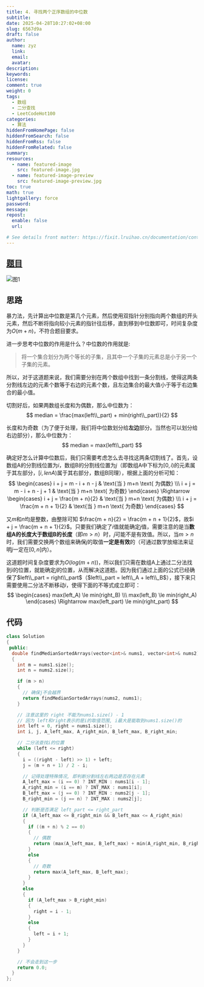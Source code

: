 ```yaml
---
title: 4. 寻找两个正序数组的中位数
subtitle:
date: 2025-04-28T10:27:02+08:00
slug: 6567d9a
draft: false
author:
  name: zyz
  link:
  email:
  avatar:
description:
keywords:
license:
comment: true
weight: 0
tags:
  - 数组
  - 二分查找
  - LeetCodeHot100
categories:
  - 算法
hiddenFromHomePage: false
hiddenFromSearch: false
hiddenFromRss: false
hiddenFromRelated: false
summary:
resources:
  - name: featured-image
    src: featured-image.jpg
  - name: featured-image-preview
    src: featured-image-preview.jpg
toc: true
math: true
lightgallery: force
password:
message:
repost:
  enable: false
  url:

# See details front matter: https://fixit.lruihao.cn/documentation/content-management/introduction/#front-matter
---
```


## [题目](https://leetcode.cn/problems/median-of-two-sorted-arrays/description/?envType=study-plan-v2&envId=top-100-liked)

![图1](/PostsImgs/LeetCode/4/question.png)

## 思路

暴力法，先计算出中位数是第几个元素，然后使用双指针分别指向两个数组的开头元素，然后不断将指向较小元素的指针往后移，直到移到中位数即可，时间复杂度为$O(m + n)$，不符合题目要求。

进一步思考中位数的作用是什么？中位数的作用就是:
> 将一个集合划分为两个等长的子集，且其中一个子集的元素总是小于另一个子集的元素。

所以，对于这道题来说，我们需要分别在两个数组中找到一条分割线，使得这两条分割线左边的元素个数等于右边的元素个数，且左边集合的最大值小于等于右边集合的最小值。

切割好后，如果两数组长度和为偶数，那么中位数为：
$$
median = \frac{max(left\\_part) + min(right\\_part)}{2}
$$

长度和为奇数（为了便于处理，我们将中位数划分给**左边**部分。当然也可以划分给右边部分），那么中位数为：
$$
median = max(left\\_part)
$$

确定好怎么计算中位数后，我们只需要考虑怎么去寻找这两条切割线了。首先，设数组A的分割线位置为$i$，数组B的分割线位置为$j$（即数组A中下标为$[0, i)$的元素属于其左部分，$[i, lenA)$属于其右部分，数组B同理），根据上面的分析可知：
$$
\begin{cases}
i + j = m - i + n - j & \text{当 } m+n \text{ 为偶数} \\\
i + j = m - i + n - j + 1 & \text{当 } m+n \text{ 为奇数}
\end{cases}
\Rightarrow
\begin{cases}
i + j = \frac{m + n}{2} & \text{当 } m+n \text{ 为偶数} \\\
i + j = \frac{m + n + 1}{2} & \text{当 } m+n \text{ 为奇数}
\end{cases}
$$

又$m$和$n$均是整数，由整除可知 $\frac{m + n}{2} = \frac{m + n + 1}{2}$，故$i + j = \frac{m + n + 1}{2}$。只要我们确定了$i$值就能确定$j$值，需要注意的是当**数组A的长度大于数组B的长度**（即$m > n$）时，$j$可能不是有效值。所以，当$m > n$时，我们需要交换两个数组来确保$j$的取值**一定是有效**的（可通过数学放缩法来证明$j$一定在$[0, n]$内）。

这道题时间复杂度要求为$O(log(m+n))$，所以我们只需在数组A上通过二分法找到$i$的位置，就能确定$j$的位置，从而解决这道题。因为我们通过上面的公式已经确保了$left\\_part = right\\_part$（$left\\_part = left\\_A + left\\_B$），接下来只需要使用二分法不断移动$i$，使得下面的不等式成立即可：
$$
\begin{cases}
max(left_A) \le min(right_B)  \\\
max(left_B) \le min(right_A)
\end{cases}
\Rightarrow
max(left_part) \le min(right_part)
$$

## 代码

```cpp
class Solution
{
 public:
  double findMedianSortedArrays(vector<int>& nums1, vector<int>& nums2)
  {
    int m = nums1.size();
    int n = nums2.size();

    if (m > n)
    {
      // 确保j不会越界
      return findMedianSortedArrays(nums2, nums1);
    }

    // 注意这里的 right 不能为nums1.size() - 1
    // 因为 left和right表示的是i的取值范围, i最大是能取到nums1.size()的
    int left = 0, right = nums1.size();
    int i, j, A_left_max, A_right_min, B_left_max, B_right_min;

    // 二分法查找i的位置
    while (left <= right)
    {
      i = ((right - left) >> 1) + left;
      j = (m + n + 1) / 2 - i;

      // 记得处理特殊情况, 即判断分割线左右两边是否存在元素
      A_left_max = (i == 0) ? INT_MIN : nums1[i - 1];
      A_right_min = (i == m) ? INT_MAX : nums1[i];
      B_left_max = (j == 0) ? INT_MIN : nums2[j - 1];
      B_right_min = (j == n) ? INT_MAX : nums2[j];

      // 判断是否满足 left_part <= right_part
      if (A_left_max <= B_right_min && B_left_max <= A_right_min)
      {
        if ((m + n) % 2 == 0)
        {
          // 偶数
          return (max(A_left_max, B_left_max) + min(A_right_min, B_right_min)) / 2.0;
        }
        else
        {
          // 奇数
          return max(A_left_max, B_left_max);
        }
      }
      else
      {
        if (A_left_max > B_right_min)
        {
          right = i - 1;
        }
        else
        {
          left = i + 1;
        }
      }
    }

    // 不会走到这一步
    return 0.0;
  }
};
```
